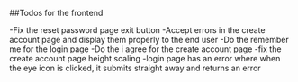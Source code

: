 ##Todos for the frontend

-Fix the reset password page exit button
-Accept errors in the create account page and display them properly to the end user
-Do the remember me for the login page
-Do the i agree for the create account page
-fix the create account page height scaling
-login page has an error where when the eye icon is clicked, it submits straight away and returns an error